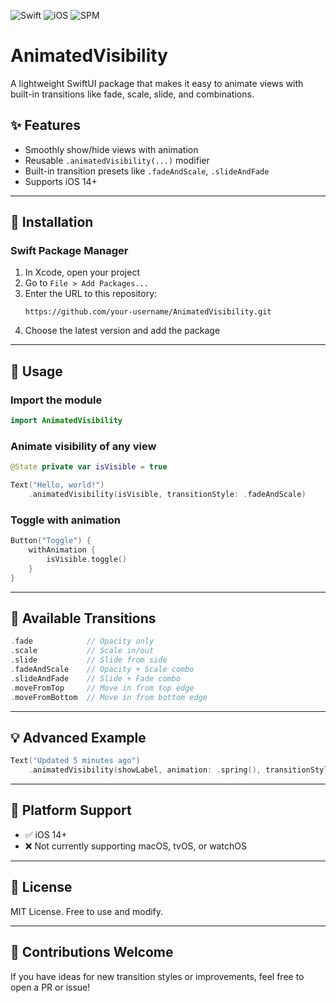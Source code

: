 ![Swift](https://img.shields.io/badge/Swift-5.7-orange)
![iOS](https://img.shields.io/badge/iOS-14%2B-blue)
![SPM](https://img.shields.io/badge/SPM-Compatible-brightgreen)

# AnimatedVisibility

A lightweight SwiftUI package that makes it easy to animate views with built-in transitions like fade, scale, slide, and combinations.

## ✨ Features
- Smoothly show/hide views with animation
- Reusable `.animatedVisibility(...)` modifier
- Built-in transition presets like `.fadeAndScale`, `.slideAndFade`
- Supports iOS 14+

---

## 🚀 Installation

### Swift Package Manager

1. In Xcode, open your project
2. Go to `File > Add Packages...`
3. Enter the URL to this repository:
   ```
   https://github.com/your-username/AnimatedVisibility.git
   ```
4. Choose the latest version and add the package

---

## 🧩 Usage

### Import the module
```swift
import AnimatedVisibility
```

### Animate visibility of any view
```swift
@State private var isVisible = true

Text("Hello, world!")
    .animatedVisibility(isVisible, transitionStyle: .fadeAndScale)
```

### Toggle with animation
```swift
Button("Toggle") {
    withAnimation {
        isVisible.toggle()
    }
}
```

---

## 🔄 Available Transitions

```swift
.fade            // Opacity only
.scale           // Scale in/out
.slide           // Slide from side
.fadeAndScale    // Opacity + Scale combo
.slideAndFade    // Slide + Fade combo
.moveFromTop     // Move in from top edge
.moveFromBottom  // Move in from bottom edge
```

---

## 💡 Advanced Example
```swift
Text("Updated 5 minutes ago")
    .animatedVisibility(showLabel, animation: .spring(), transitionStyle: .slideAndFade)
```

---

## 📱 Platform Support
- ✅ iOS 14+
- ❌ Not currently supporting macOS, tvOS, or watchOS

---

## 📄 License
MIT License. Free to use and modify.

---

## 🙌 Contributions Welcome
If you have ideas for new transition styles or improvements, feel free to open a PR or issue!
